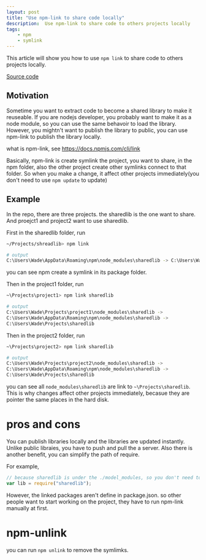```yaml
---
layout: post
title: "Use npm-link to share code locally"
description:  Use npm-link to share code to others projects locally
tags: 
    - npm
    - symlink
---
```


This article will show you how to use `npm link` to share code to others projects locally.

[Source code](https://github.com/wadehuang36/npm-sharedlib-example)

## Motivation
Sometime you want to extract code to become a shared library to make it reuseable. If you are nodejs developer, you probably want to make it as a node module, so you can use the same behavoir to load the library. However, you mightn't want to publish the library to public, you can use npm-link to publish the library locally.

what is npm-link, see https://docs.npmjs.com/cli/link

Basically, npm-link is create symlink the project, you want to share, in the npm folder, also the other project create other symlinks connect to that folder. So when you make a change, it affect other projects immediately(you don't need to use `npm update` to update)

## Example
In the repo, there are three projects. the sharedlib is the one want to share. And proejct1 and project2 want to use sharedlib.

First in the sharedlib folder, run

``` bash
~/Projects/shreadlib> npm link

# output
C:\Users\Wade\AppData\Roaming\npm\node_modules\sharedlib -> C:\Users\Wade\Projects\sharedlib
```
you can see npm create a symlink in its package folder.

Then in the project1 folder, run

``` bash
~\Projects\project1> npm link sharedlib

# output
C:\Users\Wade\Projects\project1\node_modules\sharedlib ->
C:\Users\Wade\AppData\Roaming\npm\node_modules\sharedlib -> 
C:\Users\Wade\Projects\sharedlib
```

Then in the project2 folder, run

``` bash
~\Projects\project2> npm link sharedlib

# output
C:\Users\Wade\Projects\project2\node_modules\sharedlib ->
C:\Users\Wade\AppData\Roaming\npm\node_modules\sharedlib -> 
C:\Users\Wade\Projects\sharedlib
```

you can see all `node_modules\sharedlib` are link to `~\Projects\sharedlib`. This is why changes affect other projects immediately, becasue they are pointer the same places in the hard disk.

# pros and cons
You can publish libraries locally and the libraries are updated instantly. Unlike public libraies, you have to push and pull the a server.
Also there is another benefit, you can simplify the path of require.

For example,
``` js
// because sharedlib is under the ./model_modules, so you don't need to use relative path.
var lib = require("sharedlib");
```

However, the linked packages aren't define in package.json. so other people want to start working on the project, they have to run npm-link manually at first. 

# npm-unlink
you can run `npm unlink` to remove the symlimks.